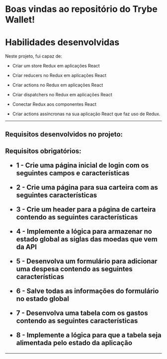 # Boas vindas ao repositório do Trybe Wallet!
# Habilidades desenvolvidas
Neste projeto, fui capaz de:

- Criar um store Redux em aplicações React

- Criar reducers no Redux em aplicações React

- Criar actions no Redux em aplicações React

- Criar dispatchers no Redux em aplicações React

- Conectar Redux aos componentes React

- Criar actions assíncronas na sua aplicação React que faz uso de Redux.

---
<p>
<h2>Requisitos desenvolvidos no projeto:<h2>
<p> Requisitos obrigatórios:

- 1 - Crie uma página inicial de login com os seguintes campos e características

- 2 - Crie uma página para sua carteira com as seguintes características

- 3 - Crie um header para a página de carteira contendo as seguintes características
    
- 4 - Implemente a lógica para armazenar no estado global as siglas das moedas que vem da API
 
- 5 - Desenvolva um formulário para adicionar uma despesa contendo as seguintes características
    
- 6 - Salve todas as informações do formulário no estado global
    
- 7 - Desenvolva uma tabela com os gastos contendo as seguintes características
    
- 8 - Implemente a lógica para que a tabela seja alimentada pelo estado da aplicação





    
---
<p>
    


    
